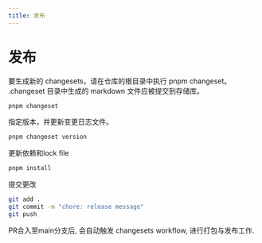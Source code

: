 ```yaml
---
title: 发布
---
```



# 发布

要生成新的 changesets，请在仓库的根目录中执行 pnpm changeset。 .changeset 目录中生成的 markdown 文件应被提交到存储库。
```bash
pnpm changeset
```

指定版本，并更新变更日志文件。
```bash
pnpm changeset version
```

更新依赖和lock file
```bash
pnpm install
```

提交更改
```bash
git add .
git commit -m "chore: release message"
git push
```

PR合入至main分支后, 会自动触发 changesets workflow, 进行打包与发布工作.